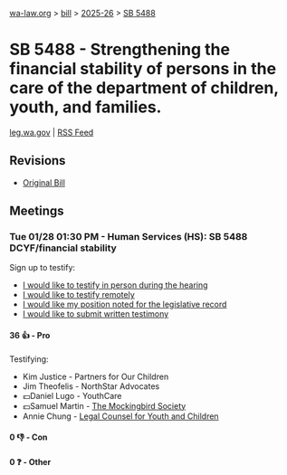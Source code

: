 [wa-law.org](/) > [bill](/bill/) > [2025-26](/bill/2025-26/) > [SB 5488](/bill/2025-26/sb/5488/)

# SB 5488 - Strengthening the financial stability of persons in the care of the department of children, youth, and families.
[leg.wa.gov](https://app.leg.wa.gov/billsummary?BillNumber=5488&Year=2025&Initiative=false) | [RSS Feed](./rss.xml)

## Revisions
* [Original Bill](1/)

## Meetings
### Tue 01/28 01:30 PM - Human Services (HS): SB 5488 DCYF/financial stability
Sign up to testify:
* [I would like to testify in person during the hearing](https://app.leg.wa.gov/csi/Testifier/Add?chamber=House&mId=32562&aId=162341&caId=25193&tId=1)
* [I would like to testify remotely](https://app.leg.wa.gov/csi/Testifier/Add?chamber=House&mId=32562&aId=162341&caId=25193&tId=2)
* [I would like my position noted for the legislative record](https://app.leg.wa.gov/csi/Testifier/Add?chamber=House&mId=32562&aId=162341&caId=25193&tId=3)
* [I would like to submit written testimony](https://app.leg.wa.gov/csi/Testifier/Add?chamber=House&mId=32562&aId=162341&caId=25193&tId=4)

#### 36 👍 - Pro
Testifying:
* Kim Justice - Partners for Our Children
* Jim Theofelis - NorthStar Advocates
* 💵Daniel Lugo - YouthCare
* 💵Samuel Martin - [The Mockingbird Society](/org/the_mockingbird_society/)
* Annie Chung - [Legal Counsel for Youth and Children](/org/legal_counsel_for_youth_and_children/)

#### 0 👎 - Con

#### 0 ❓ - Other
